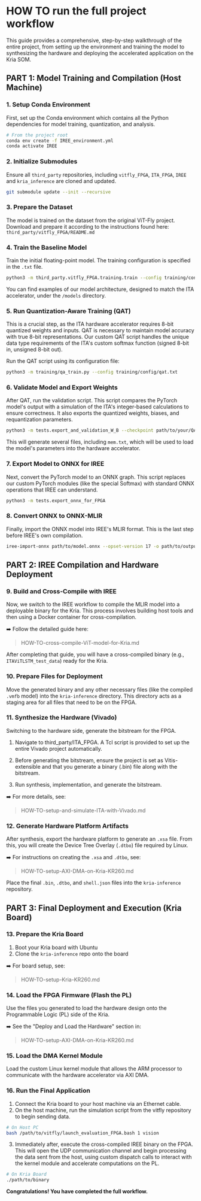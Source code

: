 # HOW TO run the full project workflow

This guide provides a comprehensive, step-by-step walkthrough of the entire project, from setting up the environment and training the model to synthesizing the hardware and deploying the accelerated application on the Kria SOM.

## PART 1: Model Training and Compilation (Host Machine)

### 1. Setup Conda Environment

First, set up the Conda environment which contains all the Python dependencies for model training, quantization, and analysis.

```bash
# From the project root
conda env create -f IREE_environment.yml
conda activate IREE
```

### 2. Initialize Submodules

Ensure all `third_party` repositories, including `vitfly_FPGA`, `ITA_FPGA`, `IREE` and `kria_inference` are cloned and updated.

```bash
git submodule update --init --recursive
```

### 3. Prepare the Dataset

The model is trained on the dataset from the original ViT-Fly project. Download and prepare it according to the instructions found here: `third_party/vitfly_FPGA/README.md`

### 4. Train the Baseline Model

Train the initial floating-point model. The training configuration is specified in the `.txt` file.

```bash
python3 -m third_party.vitfly_FPGA.training.train --config training/config/train.txt
```

You can find examples of our model architecture, designed to match the ITA accelerator, under the `/models` directory.

### 5. Run Quantization-Aware Training (QAT)

This is a crucial step, as the ITA hardware accelerator requires 8-bit quantized weights and inputs. QAT is necessary to maintain model accuracy with true 8-bit representations. Our custom QAT script handles the unique data type requirements of the ITA's custom softmax function (signed 8-bit in, unsigned 8-bit out).

Run the QAT script using its configuration file:
```bash
python3 -m training/qa_train.py --config training/config/qat.txt
```
### 6. Validate Model and Export Weights

After QAT, run the validation script. This script compares the PyTorch model's output with a simulation of the ITA's integer-based calculations to ensure correctness. It also exports the quantized weights, biases, and requantization parameters.

```bash
python3 -m tests.export_and_validation_W_B --checkpoint path/to/your/QAT/model.pth --image /path/to/test/image.jpg
```

This will generate several files, including `mem.txt`, which will be used to load the model's parameters into the hardware accelerator.

### 7. Export Model to ONNX for IREE

Next, convert the PyTorch model to an ONNX graph. This script replaces our custom PyTorch modules (like the special Softmax) with standard ONNX operations that IREE can understand.

```bash
python3 -m tests.export_onnx_for_FPGA
```

### 8. Convert ONNX to ONNX-MLIR

Finally, import the ONNX model into IREE's MLIR format. This is the last step before IREE's own compilation.

```bash
iree-import-onnx path/to/model.onnx --opset-version 17 -o path/to/output.mlir
```

## PART 2: IREE Compilation and Hardware Deployment

### 9. Build and Cross-Compile with IREE

Now, we switch to the IREE workflow to compile the MLIR model into a deployable binary for the Kria. This process involves building host tools and then using a Docker container for cross-compilation.

➡️ Follow the detailed guide here: 
> HOW-TO-cross-compile-ViT-model-for-Kria.md

After completing that guide, you will have a cross-compiled binary (e.g., `ITAViTLSTM_test_data`) ready for the Kria.

### 10. Prepare Files for Deployment

Move the generated binary and any other necessary files (like the compiled `.vmfb` model) into the `kria-inference` directory. This directory acts as a staging area for all files that need to be on the FPGA.

### 11. Synthesize the Hardware (Vivado)

Switching to the hardware side, generate the bitstream for the FPGA.

1. Navigate to third_party/ITA_FPGA. A Tcl script is provided to set up the entire Vivado project automatically.

2. Before generating the bitstream, ensure the project is set as Vitis-extensible and that you generate a binary (.bin) file along with the bitstream.

3. Run synthesis, implementation, and generate the bitstream.

➡️ For more details, see: 
> HOW-TO-setup-and-simulate-ITA-with-Vivado.md

### 12. Generate Hardware Platform Artifacts

After synthesis, export the hardware platform to generate an `.xsa` file. From this, you will create the Device Tree Overlay (`.dtbo`) file required by Linux.

➡️ For instructions on creating the `.xsa` and `.dtbo`, see: 
> HOW-TO-setup-AXI-DMA-on-Kria-KR260.md

Place the final `.bin`, `.dtbo`, and `shell.json` files into the `kria-inference `repository.

## PART 3: Final Deployment and Execution (Kria Board)

### 13. Prepare the Kria Board

1. Boot your Kria board with Ubuntu
2. Clone the `kria-inference` repo onto the board

➡️ For board setup, see: 
> HOW-TO-setup-Kria-KR260.md

### 14. Load the FPGA Firmware (Flash the PL)

Use the files you generated to load the hardware design onto the Programmable Logic (PL) side of the Kria.

➡️ See the "Deploy and Load the Hardware" section in: 
> HOW-TO-setup-AXI-DMA-on-Kria-KR260.md

### 15. Load the DMA Kernel Module

Load the custom Linux kernel module that allows the ARM processor to communicate with the hardware accelerator via AXI DMA.

### 16. Run the Final Application

1. Connect the Kria board to your host machine via an Ethernet cable.
2. On the host machine, run the simulation script from the vitfly repository to begin sending data.
```bash
# On Host PC
bash /path/to/vitfly/launch_evaluation_FPGA.bash 1 vision
```
3. Immediately after, execute the cross-compiled IREE binary on the FPGA. This will open the UDP communication channel and begin processing the data sent from the host, using custom dispatch calls to interact with the kernel module and accelerate computations on the PL.
```bash 
# On Kria Board
./path/to/binary
```

**Congratulations! You have completed the full workflow.**